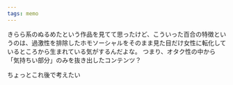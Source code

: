 ```yaml
---
tags: memo
---
```


きらら系のぬるめたという作品を見てて思ったけど、こういった百合の特徴というのは、過激性を排除したホモソーシャルをそのまま見た目だけ女性に転化しているところから生まれている気がするんだよな。
つまり、オタク性の中から「気持ちい部分」のみを抜き出したコンテンツ？

ちょっとこれ後で考えたい
